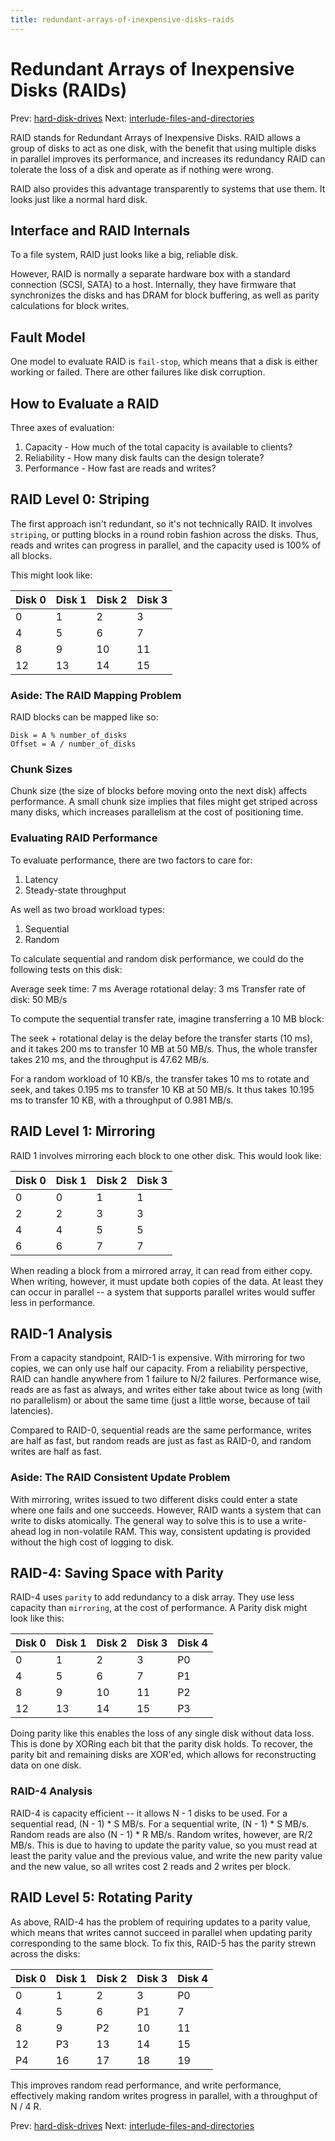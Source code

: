 ```yaml
---
title: redundant-arrays-of-inexpensive-disks-raids
---
```


# Redundant Arrays of Inexpensive Disks (RAIDs)

Prev: [hard-disk-drives](hard-disk-drives.md)
Next:
[interlude-files-and-directories](interlude-files-and-directories.md)

RAID stands for Redundant Arrays of Inexpensive Disks. RAID allows a
group of disks to act as one disk, with the benefit that using multiple
disks in parallel improves its performance, and increases its redundancy
RAID can tolerate the loss of a disk and operate as if nothing were
wrong.

RAID also provides this advantage transparently to systems that use
them. It looks just like a normal hard disk.

## Interface and RAID Internals

To a file system, RAID just looks like a big, reliable disk.

However, RAID is normally a separate hardware box with a standard
connection (SCSI, SATA) to a host. Internally, they have firmware that
synchronizes the disks and has DRAM for block buffering, as well as
parity calculations for block writes.

## Fault Model

One model to evaluate RAID is `fail-stop`, which means that a disk is
either working or failed. There are other failures like disk corruption.

## How to Evaluate a RAID

Three axes of evaluation:

1. Capacity - How much of the total capacity is available to clients?
2. Reliability - How many disk faults can the design tolerate?
3. Performance - How fast are reads and writes?

## RAID Level 0: Striping

The first approach isn't redundant, so it's not technically RAID. It
involves `striping`, or putting blocks in a round robin fashion across
the disks. Thus, reads and writes can progress in parallel, and the
capacity used is 100% of all blocks.

This might look like:

| Disk 0 | Disk 1 | Disk 2 | Disk 3 |
|--------|--------|--------|--------|
| 0      | 1      | 2      | 3      |
| 4      | 5      | 6      | 7      |
| 8      | 9      | 10     | 11     |
| 12     | 13     | 14     | 15

### Aside: The RAID Mapping Problem

RAID blocks can be mapped like so:

```
Disk = A % number_of_disks
Offset = A / number_of_disks
```

### Chunk Sizes

Chunk size (the size of blocks before moving onto the next disk) affects
performance. A small chunk size implies that files might get striped
across many disks, which increases parallelism at the cost of
positioning time.

### Evaluating RAID Performance

To evaluate performance, there are two factors to care for:

1. Latency
2. Steady-state throughput

As well as two broad workload types:

1. Sequential
2. Random

To calculate sequential and random disk performance, we could do the
following tests on this disk:

Average seek time: 7 ms
Average rotational delay: 3 ms
Transfer rate of disk: 50 MB/s

To compute the sequential transfer rate, imagine transferring a 10 MB
block:

The seek + rotational delay is the delay before the transfer starts (10
ms), and it takes 200 ms to transfer 10 MB at 50 MB/s. Thus, the whole
transfer takes 210 ms, and the throughput is 47.62 MB/s.

For a random workload of 10 KB/s, the transfer takes 10 ms to rotate and
seek, and takes 0.195 ms to transfer 10 KB at 50 MB/s. It thus takes
10.195 ms to transfer 10 KB, with a throughput of 0.981 MB/s.

## RAID Level 1: Mirroring

RAID 1 involves mirroring each block to one other disk. This would look
like:

| Disk 0 | Disk 1 | Disk 2 | Disk 3 |
|--------|--------|--------|--------|
| 0      | 0      | 1      | 1      |
| 2      | 2      | 3      | 3      |
| 4      | 4      | 5      | 5      |
| 6      | 6      | 7      | 7      |

When reading a block from a mirrored array, it can read from either
copy. When writing, however, it must update both copies of the data. At
least they can occur in parallel -- a system that supports parallel
writes would suffer less in performance.

## RAID-1 Analysis

From a capacity standpoint, RAID-1 is expensive. With mirroring for two
copies, we can only use half our capacity. From a reliability
perspective, RAID can handle anywhere from 1 failure to N/2 failures.
Performance wise, reads are as fast as always, and writes either take
about twice as long (with no parallelism) or about the same time (just a
little worse, because of tail latencies).

Compared to RAID-0, sequential reads are the same performance, writes
are half as fast, but random reads are just as fast as RAID-0, and
random writes are half as fast.

### Aside: The RAID Consistent Update Problem

With mirroring, writes issued to two different disks could enter a state
where one fails and one succeeds. However, RAID wants a system that can
write to disks atomically. The general way to solve this is to use a
write-ahead log in non-volatile RAM. This way, consistent updating is
provided without the high cost of logging to disk.

## RAID-4: Saving Space with Parity

RAID-4 uses `parity` to add redundancy to a disk array. They use less
capacity than `mirroring`, at the cost of performance. A Parity disk
might look like this:

| Disk 0 | Disk 1 | Disk 2 | Disk 3 | Disk 4 |
|--------|--------|--------|--------|--------|
| 0      | 1      | 2      | 3      | P0     |
| 4      | 5      | 6      | 7      | P1     |
| 8      | 9      | 10     | 11     | P2     |
| 12     | 13     | 14     | 15     | P3     |

Doing parity like this enables the loss of any single disk without
data loss. This is done by XORing each bit that the parity disk holds.
To recover, the parity bit and remaining disks are XOR'ed, which allows
for reconstructing data on one disk.

### RAID-4 Analysis

RAID-4 is capacity efficient -- it allows N - 1 disks to be used.
For a sequential read, (N - 1) * S MB/s.
For a sequential write, (N - 1) * S MB/s.
Random reads are also (N - 1) * R MB/s.
Random writes, however, are R/2 MB/s. This is due to having to update
the parity value, so you must read at least the parity value and the
previous value, and write the new parity value and the new value, so
all writes cost 2 reads and 2 writes per block.

## RAID Level 5: Rotating Parity

As above, RAID-4 has the problem of requiring updates to a parity value,
which means that writes cannot succeed in parallel when updating parity
corresponding to the same block. To fix this, RAID-5 has the parity
strewn across the disks:

| Disk 0 | Disk 1 | Disk 2 | Disk 3 | Disk 4 |
|--------|--------|--------|--------|--------|
| 0      | 1      | 2      | 3      | P0     |
| 4      | 5      | 6      | P1     | 7      |
| 8      | 9      | P2     | 10     | 11     |
| 12     | P3     | 13     | 14     | 15     |
| P4     | 16     | 17     | 18     | 19     |

This improves random read performance, and write performance,
effectively making random writes progress in parallel, with a throughput
of N / 4 R.

Prev: [hard-disk-drives](hard-disk-drives.md)
Next:
[interlude-files-and-directories](interlude-files-and-directories.md)
